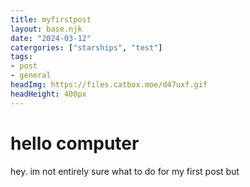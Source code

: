 ```yaml
---
title: myfirstpost 
layout: base.njk
date: "2024-03-12"
catergories: ["starships", "test"]
tags: 
- post
- general
headImg: https://files.catbox.moe/d47uxf.gif
headHeight: 400px
---
```


# hello computer

hey. im not entirely sure what to do for my first post but 
